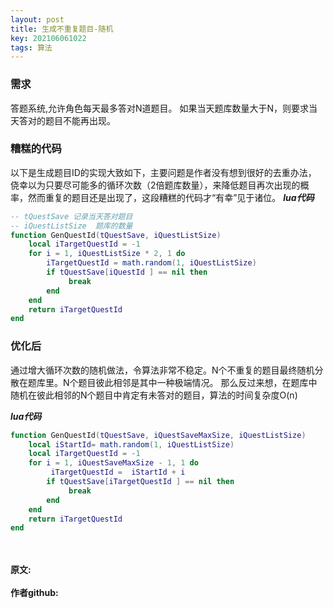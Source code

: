 ```yaml
---
layout: post
title: 生成不重复题目-随机
key: 202106061022
tags: 算法
---
```


### 需求
答题系统,允许角色每天最多答对N道题目。
如果当天题库数量大于N，则要求当天答对的题目不能再出现。

### 糟糕的代码
以下是生成题目ID的实现大致如下，主要问题是作者没有想到很好的去重办法，
侥幸以为只要尽可能多的循环次数（2倍题库数量），来降低题目再次出现的概率，然而重复的题目还是出现了，这段糟糕的代码才“有幸”见于诸位。
***lua代码***
```lua
-- tQuestSave 记录当天答对题目
-- iQuestListSize  题库的数量
function GenQuestId(tQuestSave, iQuestListSize)
    local iTargetQuestId = -1
    for i = 1, iQuestListSize * 2, 1 do
        iTargetQuestId = math.random(1, iQuestListSize)
        if tQuestSave[iQuestId ] == nil then
             break
        end
    end
    return iTargetQuestId 
end
```
### 优化后
通过增大循环次数的随机做法，令算法非常不稳定。N个不重复的题目最终随机分散在题库里。N个题目彼此相邻是其中一种极端情况。
那么反过来想，在题库中随机在彼此相邻的N个题目中肯定有未答对的题目，算法的时间复杂度O(n)

***lua代码***
```lua
function GenQuestId(tQuestSave, iQuestSaveMaxSize, iQuestListSize)
    local iStartId= math.random(1, iQuestListSize)
    local iTargetQuestId = -1
    for i = 1, iQuestSaveMaxSize - 1, 1 do
         iTargetQuestId =  iStartId + i
        if tQuestSave[iTargetQuestId ] == nil then
             break
        end
    end
    return iTargetQuestId
end
```

<br>	
<br>	
<b>原文:<br>
<https://lizijie.github.io/2021/06/05/%E7%94%9F%E6%88%90%E8%B5%9B%E4%BA%8B%E5%AF%B9%E9%98%B5%E5%9B%BE-%E6%B4%97%E7%89%8C.html>
<br>
作者github:<br>	
<https://github.com/lizijie>
</b>